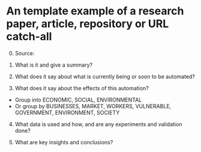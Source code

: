 # An template example of a research paper, article, repository or URL catch-all

0. Source:

1. What is it and give a summary?


2. What does it say about what is currently being or soon to be automated?


3. What does it say about the effects of this automation?
- Group into ECONOMIC, SOCIAL, ENVIRONMENTAL
- Or group by BUSINESSES, MARKET, WORKERS, VULNERABLE, GOVERNMENT, ENVIRONMENT, SOCIETY

4. What data is used and how, and are any experiments and validation done?


5. What are key insights and conclusions?